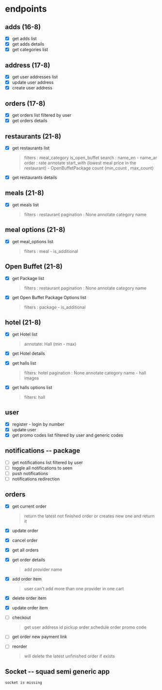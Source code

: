 # endpoints

## adds  (16-8)

* [X] get adds list
* [X] get adds details
* [X] get categories list

## address (17-8)

* [X] get user addresses list
* [X] update user address
* [X] create user address

## orders (17-8)

* [X] get orders list filtered by user
* [X] get orders details

## restaurants (21-8)

* [X] get restaurants list

  > filters : meal_category is_open_buffet
  > search : name_en - name_ar
  > order : rate
  > annotate start_with (lowest meal price in the restaurant) - OpenBuffetPackage count (min_count , max_count)
  >
* [X] get restaurants details

## meals  (21-8)

* [X] get meals list
  > filters : restaurant
  > pagination : None
  > annotate category name
  >

## meal options  (21-8)

* [X] get meal_options list
  > filters : meal - is_additional
  >

## Open Buffet  (21-8)

* [X] get Package list

  > filters : restaurant
  > pagination : None
  > annotate category name
  >
* [X] get Open Buffet Package Options list

  > filters : package - is_additional
  >

## hotel   (21-8)

* [X] get Hotel list

  > annotate: Hall (min - max)
  >
* [X] get Hotel details
* [X] get halls list

  > filters: hotel
  > pagination : None
  > annotate category name  - hall images
  >
* [X] get halls options list

  > filters: hall
  >

## user

* [X] register - login  by number
* [X] update user
* [X] get promo codes list filtered by user and generic codes

## notifications -- package

* [ ] get notifications list filtered by user
* [ ] toggle all notifications to seen
* [ ] push notifications
* [ ] notifications redirection

## orders

* [X] get current order

  > return the latest not finished order or creates new one and return it
  >
* [X] update order
* [X] cancel order
* [X] get all orders
* [X] get order details

  > add provider name
  >
* [X] add order item

  > user can't add more than one provider in one cart
  >
* [X] delete order item
* [X] update order item
* [ ] checkout

  > get user address id
  > pickup order
  > schedule order
  > promo code
  >
* [ ] get order new payment link
* [ ] reorder

  > will delete the latest unfinished order if exists
  >

## Socket -- squad semi generic app

    socket is missing
